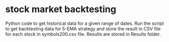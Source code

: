 # stock market backtesting

Python code to get historical data for a given range of dates. Run the script to get backtesting data for 5-EMA strategy and store the result in CSV file for each stock in symbols200.csv file.
Results are stored in Results folder.
